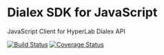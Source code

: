 # Dialex SDK for JavaScript  
JavaScript Client for HyperLab Dialex API  

[![Build Status](https://travis-ci.org/HyperLab-Solutions-Sdn-Bhd/dialex-sdk-javascript.svg?branch=master)](https://travis-ci.org/HyperLab-Solutions-Sdn-Bhd/dialex-sdk-javascript) [![Coverage Status](https://coveralls.io/repos/github/HyperLab-Solutions-Sdn-Bhd/dialex-sdk-javascript/badge.svg?branch=master)](https://coveralls.io/github/HyperLab-Solutions-Sdn-Bhd/dialex-sdk-javascript?branch=master)
